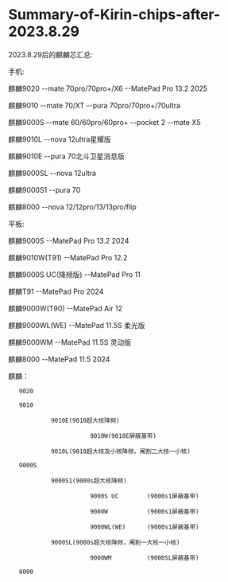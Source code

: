 # Summary-of-Kirin-chips-after-2023.8.29
2023.8.29后的麒麟芯汇总:

手机: 

麒麟9020 --mate 70pro/70pro+/X6 --MatePad Pro 13.2 2025

麒麟9010 --mate 70/XT --pura 70pro/70pro+/70ultra

麒麟9000S --mate 60/60pro/60pro+ --pocket 2 --mate X5

麒麟9010L --nova 12ultra星耀版

麒麟9010E --pura 70北斗卫星消息版

麒麟9000SL --nova 12ultra 

麒麟9000S1 --pura 70

麒麟8000 --nova 12/12pro/13/13pro/flip


平板:

麒麟9000S --MatePad Pro 13.2 2024

麒麟9010W(T91) --MatePad Pro 12.2

麒麟9000S UC(降频版) --MatePad Pro 11 

麒麟T91 --MatePad Pro 2024

麒麟9000W(T90) --MatePad Air 12

麒麟9000WL(WE) --MatePad 11.5S 柔光版

麒麟9000WM --MatePad 11.5S 灵动版

麒麟8000 --MatePad 11.5 2024


麒麟： 

       9020
       
       9010 
       
                9010E(9010超大核降频) 
                
                           9010W(9010E屏蔽基带)
                           
                9010L(9010超大核及小核降频，阉割二大核一小核) 
                
       9000S 
       
                9000S1(9000s超大核降频) 
                
                           9000S UC        (9000s1屏蔽基带) 
                           
                           9000W           (9000s1屏蔽基带)  
                           
                           9000WL(WE)      (9000s1屏蔽基带) 
                           
                9000SL(9000s超大核降频，阉割一大核一小核)
                
                           9000WM          (9000SL屏蔽基带)
                           
       8000
